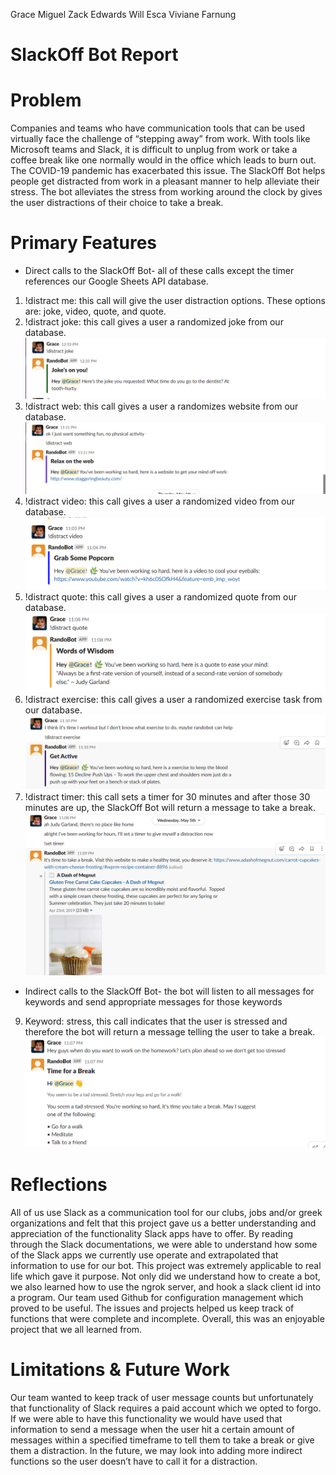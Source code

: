 Grace Miguel 
Zack Edwards
Will Esca
Viviane Farnung

# SlackOff Bot Report

# Problem

Companies and teams who have communication tools that can be used virtually face the challenge of “stepping away” from work. With tools like Microsoft teams and Slack, it is difficult to unplug from work or take a coffee break like one normally would in the office which leads to burn out. The COVID-19 pandemic has exacerbated this issue. The SlackOff Bot helps people get distracted from work in a pleasant manner to help alleviate their stress. The bot alleviates the stress from working around the clock by gives the user distractions of their choice to take a break.

# Primary Features
* Direct calls to the SlackOff Bot- all of these calls except the timer references our Google Sheets API database. 
1. !distract me: this call will give the user distraction options. These options are: joke, video, quote, and quote.
2. !distract joke: this call gives a user a randomized joke from our database.   ![reportpic](joke.png)
3. !distract web: this call gives a user a randomizes website from our database. ![reportpic](web.png) 
4. !distract video: this call gives a user a randomized video from our database. ![reportpic](video.png)
5. !distract quote: this call gives a user a randomized quote from our database. ![reportpic](quote.png)
6. !distract exercise: this call gives a user a randomized exercise task from our database. 
![reportpic](exercise.png) 
8. !distract timer: this call sets a timer for 30 minutes and after those 30 minutes are up, the SlackOff Bot will return a message to take a break. 
![reportpic](timer.png)
* Indirect calls to the SlackOff Bot- the bot will listen to all messages for keywords and send appropriate messages for those keywords
9. Keyword: stress, this call indicates that the user is stressed and therefore the bot will return a message telling the user to take a break. ![reportpic](stress.png)


# Reflections

All of us use Slack as a communication tool for our clubs, jobs and/or greek organizations and felt that this project gave us a better understanding and appreciation of the functionality Slack apps have to offer. By reading through the Slack documentations, we were able to understand how some of the Slack apps we currently use operate and extrapolated that information to use for our bot. This project was extremely applicable to real life which gave it purpose. Not only did we understand how to create a bot, we also learned how to use the ngrok server, and hook a slack client id into a program. Our team used Github for configuration management which proved to be useful. The issues and projects helped us keep track of functions that were complete and incomplete. Overall, this was an enjoyable project that we all learned from. 

# Limitations & Future Work

Our team wanted to keep track of user message counts but unfortunately that functionality of Slack requires a paid account which we opted to forgo. If we were able to have this functionality we would have used that information to send a message when the user hit a certain amount of messages within a specified timeframe to tell them to take a break or give them a distraction. In the future, we may look into adding more indirect functions so the user doesn’t have to call it for a distraction. 
